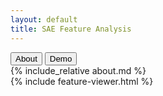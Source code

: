 ```yaml
---
layout: default
title: SAE Feature Analysis
---
```


<div class="tab-nav">
    <button class="tab-button active" id="about-tab" data-tab="about">About</button>
    <button class="tab-button" id="demo-tab" data-tab="demo">Demo</button>
</div>

<div id="about-content" class="tab-content active">
    <div class="about-content">
        {% include_relative about.md %}
    </div>
</div>

<div id="demo-content" class="tab-content">
    {% include feature-viewer.html %}
</div> 